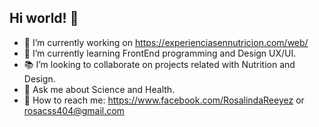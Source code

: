 ## Hi world! 🌸



- 🍓 I’m currently working on https://experienciasennutricion.com/web/  
- 🎨 I’m currently learning FrontEnd programming and Design UX/UI.
- 📚 I’m looking to collaborate on projects related with Nutrition and Design. 
- 🥼 Ask me about Science and Health.
- 🔗 How to reach me: https://www.facebook.com/RosalindaReeyez or rosacss404@gmail.com

